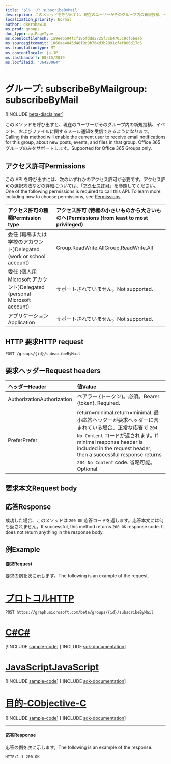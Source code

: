```yaml
---
title: 'グループ: subscribeByMail'
description: このメソッドを呼び出すと、現在のユーザーがそのグループ内の新規投稿、イベント、およびファイルに関するメール通知を受信できるようになります。 Office 365 グループのみをサポートします。
localization_priority: Normal
author: dkershaw10
ms.prod: groups
doc_type: apiPageType
ms.openlocfilehash: 1a9eeb594fcf186fddd2725f3cb4703c9cf6beab
ms.sourcegitcommit: 1066aa4045d48f9c9b764d3b2891cf4f806d17d5
ms.translationtype: MT
ms.contentlocale: ja-JP
ms.lasthandoff: 08/15/2019
ms.locfileid: "36420064"
---
```

# <a name="group-subscribebymail"></a><span data-ttu-id="ecc2d-104">グループ: subscribeByMail</span><span class="sxs-lookup"><span data-stu-id="ecc2d-104">group: subscribeByMail</span></span>

[!INCLUDE [beta-disclaimer](../../includes/beta-disclaimer.md)]

<span data-ttu-id="ecc2d-105">このメソッドを呼び出すと、現在のユーザーがそのグループ内の新規投稿、イベント、およびファイルに関するメール通知を受信できるようになります。</span><span class="sxs-lookup"><span data-stu-id="ecc2d-105">Calling this method will enable the current user to receive email notifications for this group, about new posts, events, and files in that group.</span></span> <span data-ttu-id="ecc2d-106">Office 365 グループのみをサポートします。</span><span class="sxs-lookup"><span data-stu-id="ecc2d-106">Supported for Office 365 Groups only.</span></span>

## <a name="permissions"></a><span data-ttu-id="ecc2d-107">アクセス許可</span><span class="sxs-lookup"><span data-stu-id="ecc2d-107">Permissions</span></span>
<span data-ttu-id="ecc2d-p103">この API を呼び出すには、次のいずれかのアクセス許可が必要です。アクセス許可の選択方法などの詳細については、「[アクセス許可](/graph/permissions-reference)」を参照してください。</span><span class="sxs-lookup"><span data-stu-id="ecc2d-p103">One of the following permissions is required to call this API. To learn more, including how to choose permissions, see [Permissions](/graph/permissions-reference).</span></span>

|<span data-ttu-id="ecc2d-110">アクセス許可の種類</span><span class="sxs-lookup"><span data-stu-id="ecc2d-110">Permission type</span></span>      | <span data-ttu-id="ecc2d-111">アクセス許可 (特権の小さいものから大きいものへ)</span><span class="sxs-lookup"><span data-stu-id="ecc2d-111">Permissions (from least to most privileged)</span></span>              |
|:--------------------|:---------------------------------------------------------|
|<span data-ttu-id="ecc2d-112">委任 (職場または学校のアカウント)</span><span class="sxs-lookup"><span data-stu-id="ecc2d-112">Delegated (work or school account)</span></span> | <span data-ttu-id="ecc2d-113">Group.ReadWrite.All</span><span class="sxs-lookup"><span data-stu-id="ecc2d-113">Group.ReadWrite.All</span></span>    |
|<span data-ttu-id="ecc2d-114">委任 (個人用 Microsoft アカウント)</span><span class="sxs-lookup"><span data-stu-id="ecc2d-114">Delegated (personal Microsoft account)</span></span> | <span data-ttu-id="ecc2d-115">サポートされていません。</span><span class="sxs-lookup"><span data-stu-id="ecc2d-115">Not supported.</span></span>    |
|<span data-ttu-id="ecc2d-116">アプリケーション</span><span class="sxs-lookup"><span data-stu-id="ecc2d-116">Application</span></span> | <span data-ttu-id="ecc2d-117">サポートされていません。</span><span class="sxs-lookup"><span data-stu-id="ecc2d-117">Not supported.</span></span> |

## <a name="http-request"></a><span data-ttu-id="ecc2d-118">HTTP 要求</span><span class="sxs-lookup"><span data-stu-id="ecc2d-118">HTTP request</span></span>
<!-- { "blockType": "ignored" } -->
```http
POST /groups/{id}/subscribeByMail
```
## <a name="request-headers"></a><span data-ttu-id="ecc2d-119">要求ヘッダー</span><span class="sxs-lookup"><span data-stu-id="ecc2d-119">Request headers</span></span>
| <span data-ttu-id="ecc2d-120">ヘッダー</span><span class="sxs-lookup"><span data-stu-id="ecc2d-120">Header</span></span>       | <span data-ttu-id="ecc2d-121">値</span><span class="sxs-lookup"><span data-stu-id="ecc2d-121">Value</span></span> |
|:---------------|:--------|
| <span data-ttu-id="ecc2d-122">Authorization</span><span class="sxs-lookup"><span data-stu-id="ecc2d-122">Authorization</span></span>  | <span data-ttu-id="ecc2d-p104">ベアラー {トークン}。必須。</span><span class="sxs-lookup"><span data-stu-id="ecc2d-p104">Bearer {token}. Required.</span></span>  |
| <span data-ttu-id="ecc2d-125">Prefer</span><span class="sxs-lookup"><span data-stu-id="ecc2d-125">Prefer</span></span> | <span data-ttu-id="ecc2d-126">return=minimal.</span><span class="sxs-lookup"><span data-stu-id="ecc2d-126">return=minimal.</span></span> <span data-ttu-id="ecc2d-127">最小応答ヘッダーが要求ヘッダーに含まれている場合、正常な応答で `204 No Content` コードが返されます。</span><span class="sxs-lookup"><span data-stu-id="ecc2d-127">If minimal response header is included in the request header, then a successful response returns `204 No Content` code.</span></span> <span data-ttu-id="ecc2d-128">省略可能。</span><span class="sxs-lookup"><span data-stu-id="ecc2d-128">Optional.</span></span>  | 

## <a name="request-body"></a><span data-ttu-id="ecc2d-129">要求本文</span><span class="sxs-lookup"><span data-stu-id="ecc2d-129">Request body</span></span>

## <a name="response"></a><span data-ttu-id="ecc2d-130">応答</span><span class="sxs-lookup"><span data-stu-id="ecc2d-130">Response</span></span>
<span data-ttu-id="ecc2d-p106">成功した場合、このメソッドは `200 OK` 応答コードを返します。応答本文には何も返されません。</span><span class="sxs-lookup"><span data-stu-id="ecc2d-p106">If successful, this method returns `200 OK` response code. It does not return anything in the response body.</span></span>

## <a name="example"></a><span data-ttu-id="ecc2d-133">例</span><span class="sxs-lookup"><span data-stu-id="ecc2d-133">Example</span></span>
#### <a name="request"></a><span data-ttu-id="ecc2d-134">要求</span><span class="sxs-lookup"><span data-stu-id="ecc2d-134">Request</span></span>
<span data-ttu-id="ecc2d-135">要求の例を次に示します。</span><span class="sxs-lookup"><span data-stu-id="ecc2d-135">The following is an example of the request.</span></span>

# <a name="httptabhttp"></a>[<span data-ttu-id="ecc2d-136">プロトコル</span><span class="sxs-lookup"><span data-stu-id="ecc2d-136">HTTP</span></span>](#tab/http)
<!-- {
  "blockType": "request",
  "name": "group_subscribebymail"
}-->
```http
POST https://graph.microsoft.com/beta/groups/{id}/subscribeByMail
```
# <a name="ctabcsharp"></a>[<span data-ttu-id="ecc2d-137">C#</span><span class="sxs-lookup"><span data-stu-id="ecc2d-137">C#</span></span>](#tab/csharp)
[!INCLUDE [sample-code](../includes/snippets/csharp/group-subscribebymail-csharp-snippets.md)]
[!INCLUDE [sdk-documentation](../includes/snippets/snippets-sdk-documentation-link.md)]

# <a name="javascripttabjavascript"></a>[<span data-ttu-id="ecc2d-138">JavaScript</span><span class="sxs-lookup"><span data-stu-id="ecc2d-138">JavaScript</span></span>](#tab/javascript)
[!INCLUDE [sample-code](../includes/snippets/javascript/group-subscribebymail-javascript-snippets.md)]
[!INCLUDE [sdk-documentation](../includes/snippets/snippets-sdk-documentation-link.md)]

# <a name="objective-ctabobjc"></a>[<span data-ttu-id="ecc2d-139">目的-C</span><span class="sxs-lookup"><span data-stu-id="ecc2d-139">Objective-C</span></span>](#tab/objc)
[!INCLUDE [sample-code](../includes/snippets/objc/group-subscribebymail-objc-snippets.md)]
[!INCLUDE [sdk-documentation](../includes/snippets/snippets-sdk-documentation-link.md)]

---


#### <a name="response"></a><span data-ttu-id="ecc2d-140">応答</span><span class="sxs-lookup"><span data-stu-id="ecc2d-140">Response</span></span>
<span data-ttu-id="ecc2d-141">応答の例を次に示します。</span><span class="sxs-lookup"><span data-stu-id="ecc2d-141">The following is an example of the response.</span></span> 
<!-- {
  "blockType": "response",
  "truncated": true
} -->
```http
HTTP/1.1 200 OK
```

<!-- uuid: 8fcb5dbc-d5aa-4681-8e31-b001d5168d79
2015-10-25 14:57:30 UTC -->
<!--
{
  "type": "#page.annotation",
  "description": "group: subscribeByMail",
  "keywords": "",
  "section": "documentation",
  "tocPath": "",
  "suppressions": [
  ]
}
-->
